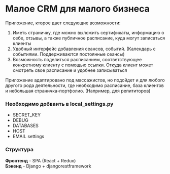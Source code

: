 # Малое CRM для малого бизнеса
Приложение, кторое дает следующие возможности:  
1. Иметь страничку, где можно выложить сертификаты, информацию о себе, отзывы, а также публичное расписание, куда могут записаться клиенты
2. Удобный интерфейс добавления сеансов, событий. (Календарь с событиями. Поддерживаются постоянные сеансы)
3. Возможность поделиться расписанием, соответствующее конкретному клиенту с помощью ссылки. Откуда клиент может смотреть свое расписание и удобнее записываться

Приложение адаптировано под массажистов, но подойдет и для любого другого рода деятельности, где необходимо расписание, база клиентов и небольшая страничка-портфолио. (Например, для репититоров)

### Необходимо добваить в local_settings.py
- SECRET_KEY
- DEBUG
- DATABASES
- HOST
- EMAIL settings

### Структура
**Фронтенд** - SPA (React + Redux)  
**Бэкенд** - Django + djangorestframework
